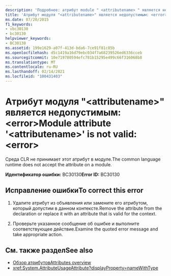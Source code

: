 ```yaml
---
description: 'Подробнее: атрибут module " <attributename> " является недопустимым: <error>'
title: 'Атрибут модуля "<attributename>" является недопустимым: <error>'
ms.date: 07/20/2015
f1_keywords:
- vbc30130
- bc30130
helpviewer_keywords:
- BC30130
ms.assetid: 199e1629-a07f-413d-bda6-7ce91f81c85b
ms.openlocfilehash: d5c1419a16d79ebc034f7a68239526ed6336cceb
ms.sourcegitcommit: 10e719780594efc781b15295e499c66f316068b8
ms.translationtype: MT
ms.contentlocale: ru-RU
ms.lasthandoff: 02/14/2021
ms.locfileid: "100431403"
---
```

# <a name="module-attribute-attributename-is-not-valid-error"></a><span data-ttu-id="6a7a3-103">Атрибут модуля "\<attributename>" является недопустимым: \<error></span><span class="sxs-lookup"><span data-stu-id="6a7a3-103">Module attribute '\<attributename>' is not valid: \<error></span></span>

<span data-ttu-id="6a7a3-104">Среда CLR не принимает этот атрибут в модуле.</span><span class="sxs-lookup"><span data-stu-id="6a7a3-104">The common language runtime does not accept the attribute on a module.</span></span>

<span data-ttu-id="6a7a3-105">**Идентификатор ошибки:** BC30130</span><span class="sxs-lookup"><span data-stu-id="6a7a3-105">**Error ID:** BC30130</span></span>

## <a name="to-correct-this-error"></a><span data-ttu-id="6a7a3-106">Исправление ошибки</span><span class="sxs-lookup"><span data-stu-id="6a7a3-106">To correct this error</span></span>

1. <span data-ttu-id="6a7a3-107">Удалите атрибут из объявления или замените его атрибутом, который допустим в данном контексте.</span><span class="sxs-lookup"><span data-stu-id="6a7a3-107">Remove the attribute from the declaration or replace it with an attribute that is valid for the context.</span></span>

2. <span data-ttu-id="6a7a3-108">Проверьте указанное сообщение об ошибке и выполните соответствующее действие.</span><span class="sxs-lookup"><span data-stu-id="6a7a3-108">Examine the quoted error message and take appropriate action.</span></span>

## <a name="see-also"></a><span data-ttu-id="6a7a3-109">См. также раздел</span><span class="sxs-lookup"><span data-stu-id="6a7a3-109">See also</span></span>

- [<span data-ttu-id="6a7a3-110">Обзор атрибутов</span><span class="sxs-lookup"><span data-stu-id="6a7a3-110">Attributes overview</span></span>](../programming-guide/concepts/attributes/index.md)
- <xref:System.AttributeUsageAttribute?displayProperty=nameWithType>

